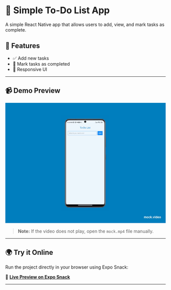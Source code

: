 # 📝 Simple To-Do List App

A simple React Native app that allows users to add, view, and mark tasks as complete.

## 🚀 Features
- ✅ Add new tasks
- 🔄 Mark tasks as completed
- 📱 Responsive UI

---

## 📹 Demo Preview

![Demo](mock.gif)
> **Note:** If the video does not play, open the `mock.mp4` file manually.


---

## 🌍 Try it Online

Run the project directly in your browser using Expo Snack:

🔗 **[Live Preview on Expo Snack]([https://snack.expo.dev/dUS53JXvFlibi5yu5j42n])**

---
